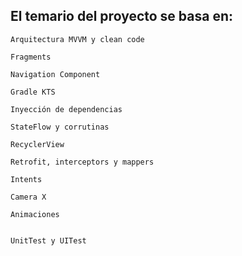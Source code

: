 ## El temario del proyecto se basa en:

    Arquitectura MVVM y clean code
    
    Fragments
    
    Navigation Component
    
    Gradle KTS
    
    Inyección de dependencias
    
    StateFlow y corrutinas
    
    RecyclerView
    
    Retrofit, interceptors y mappers
    
    Intents
    
    Camera X
    
    Animaciones
    

    UnitTest y UITest

